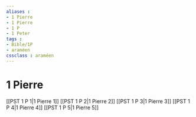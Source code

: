 ```yaml
---
aliases : 
- 1 Pierre
- 1 Pierre
- 1 P
- 1 Peter
tags : 
- Bible/1P
- araméen
cssclass : araméen
---
```


# 1 Pierre

[[PST 1 P 1|1 Pierre 1]]
[[PST 1 P 2|1 Pierre 2]]
[[PST 1 P 3|1 Pierre 3]]
[[PST 1 P 4|1 Pierre 4]]
[[PST 1 P 5|1 Pierre 5]]
